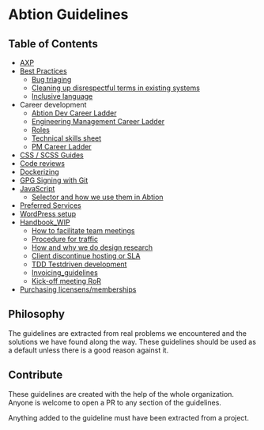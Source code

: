 # Abtion Guidelines
## Table of Contents
- [AXP](./axp/)
- [Best Practices](./best-practices/)
  - [Bug triaging](./best-practices/bug-triaging.md)
  - [Cleaning up disrespectful terms in existing systems](./best-practices/terms.md)
  - [Inclusive language](./best-practices/inclusive-language.md)
- Career development
  - [Abtion Dev Career Ladder](./career/ladder.md)
  - [Engineering Management Career Ladder](./career/em-ladder.md)
  - [Roles](./career/roles.md)
  - [Technical skills sheet](./career/technical-skills-sheet.md)
  - [PM Career Ladder](./PM_career_ladder.md)
- [CSS / SCSS Guides](./CSS%20/%20SCSS/)
- [Code reviews](./code-reviews/)
- [Dockerizing](./docker/)
- [GPG Signing with Git](./gpg-signing/)
- [JavaScript](./javascript/)
  - [Selector and how we use them in Abtion](./javascript/selectors.md)
- [Preferred Services](./services/)
- [WordPress setup](./wordpress/)
- [Handbook_WIP](./handbook_wip)
  - [How to facilitate team meetings](./handbook_wip/how_to_facilitate_team_meetings.md)
  - [Procedure for traffic](./handbook_wip/procedure_for_traffic.md)
  - [How and why we do design research](./handbook_wip/how_and_why_we_do_design_research.md)
  - [Client discontinue hosting or SLA](./handbook_wip/client_discontinue_hosting_or_SLA.md)
  - [TDD Testdriven development](./handbook_wip/tdd_testdriven_development.md)
  - [Invoicing_guidelines](./handbook_wip/invoicing_guidelines.md)
  - [Kick-off meeting RoR](./handbook_wip/kick_off_meeting_RubyOnRails.md)
- [Purchasing licensens/memberships](./purchasing_licenses_and_memberships.md)


## Philosophy

The guidelines are extracted from real problems we encountered and the solutions we have found along the way. These guidelines should be used as a default unless there is a good reason against it.

## Contribute

These guidelines are created with the help of the whole organization. Anyone is welcome to open a PR to any section of the guidelines.

Anything added to the guideline must have been extracted from a project.
